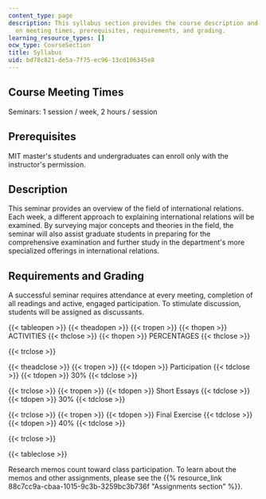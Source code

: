 ```yaml
---
content_type: page
description: This syllabus section provides the course description and information
  on meeting times, prerequisites, requirements, and grading.
learning_resource_types: []
ocw_type: CourseSection
title: Syllabus
uid: bd78c821-de5a-7f75-ec96-13cd106345e8
---
```


Course Meeting Times
--------------------

Seminars: 1 session / week, 2 hours / session

Prerequisites
-------------

MIT master's students and undergraduates can enroll only with the instructor's permission.

Description
-----------

This seminar provides an overview of the field of international relations. Each week, a different approach to explaining international relations will be examined. By surveying major concepts and theories in the field, the seminar will also assist graduate students in preparing for the comprehensive examination and further study in the department's more specialized offerings in international relations.

Requirements and Grading
------------------------

A successful seminar requires attendance at every meeting, completion of all readings and active, engaged participation. To stimulate discussion, students will be assigned as discussants.

{{< tableopen >}}
{{< theadopen >}}
{{< tropen >}}
{{< thopen >}}
ACTIVITIES
{{< thclose >}}
{{< thopen >}}
PERCENTAGES
{{< thclose >}}

{{< trclose >}}

{{< theadclose >}}
{{< tropen >}}
{{< tdopen >}}
Participation
{{< tdclose >}}
{{< tdopen >}}
30%
{{< tdclose >}}

{{< trclose >}}
{{< tropen >}}
{{< tdopen >}}
Short Essays
{{< tdclose >}}
{{< tdopen >}}
30%
{{< tdclose >}}

{{< trclose >}}
{{< tropen >}}
{{< tdopen >}}
Final Exercise
{{< tdclose >}}
{{< tdopen >}}
40%
{{< tdclose >}}

{{< trclose >}}

{{< tableclose >}}

Research memos count toward class participation. To learn about the memos and other assignments, please see the {{% resource_link 88c7cc9a-cbaa-1015-9c3b-3259bc3b736f "Assignments section" %}}.